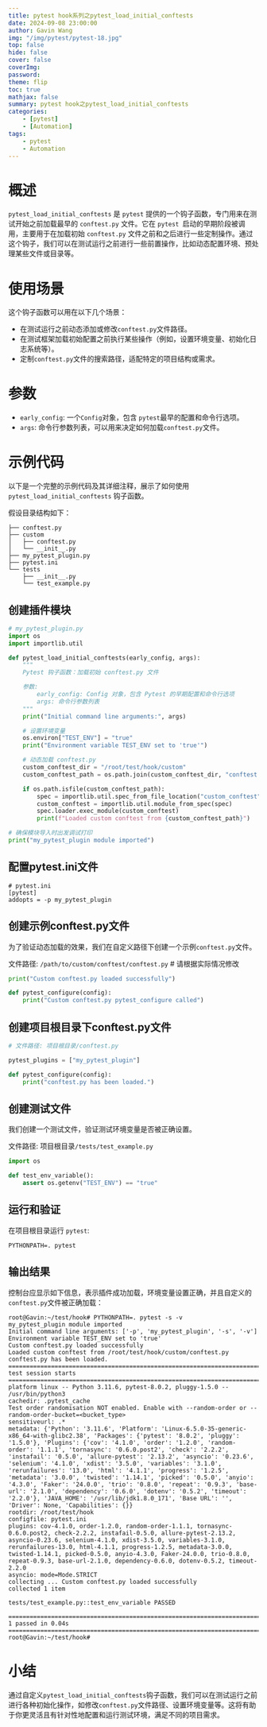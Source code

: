 ```yaml
---
title: pytest hook系列之pytest_load_initial_conftests
date: 2024-09-08 23:00:00
author: Gavin Wang
img: "/img/pytest/pytest-18.jpg"
top: false
hide: false
cover: false
coverImg:
password:
theme: flip
toc: true
mathjax: false
summary: pytest hook之pytest_load_initial_conftests
categories:
    - [pytest]
    - [Automation]
tags:
    - pytest
    - Automation
---
```


# 概述

`pytest_load_initial_conftests` 是 `pytest` 提供的一个钩子函数，专门用来在测试开始之前加载最早的 `conftest.py` 文件。它在 `pytest `启动的早期阶段被调用，主要用于在加载初始 `conftest.py` 文件之前和之后进行一些定制操作。通过这个钩子，我们可以在测试运行之前进行一些前置操作，比如动态配置环境、预处理某些文件或目录等。

# 使用场景

这个钩子函数可以用在以下几个场景：

* 在测试运行之前动态添加或修改`conftest.py`文件路径。
* 在测试框架加载初始配置之前执行某些操作（例如，设置环境变量、初始化日志系统等）。
* 定制`conftest.py`文件的搜索路径，适配特定的项目结构或需求。


# 参数

* `early_config`: 一个`Config`对象，包含 `pytest`最早的配置和命令行选项。
* `args`: 命令行参数列表，可以用来决定如何加载`conftest.py`文件。


# 示例代码

以下是一个完整的示例代码及其详细注释，展示了如何使用 `pytest_load_initial_conftests` 钩子函数。

假设目录结构如下：

```shell
├── conftest.py
├── custom
│   ├── conftest.py
│   └── __init__.py
├── my_pytest_plugin.py
├── pytest.ini
└── tests
    ├── __init__.py
    └── test_example.py
```

## 创建插件模块

```python
# my_pytest_plugin.py
import os
import importlib.util

def pytest_load_initial_conftests(early_config, args):
    """
    Pytest 钩子函数：加载初始 conftest.py 文件

    参数:
        early_config: Config 对象，包含 Pytest 的早期配置和命令行选项
        args: 命令行参数列表
    """
    print("Initial command line arguments:", args)

    # 设置环境变量
    os.environ["TEST_ENV"] = "true"
    print("Environment variable TEST_ENV set to 'true'")

    # 动态加载 conftest.py
    custom_conftest_dir = "/root/test/hook/custom"
    custom_conftest_path = os.path.join(custom_conftest_dir, "conftest.py")

    if os.path.isfile(custom_conftest_path):
        spec = importlib.util.spec_from_file_location("custom_conftest", custom_conftest_path)
        custom_conftest = importlib.util.module_from_spec(spec)
        spec.loader.exec_module(custom_conftest)
        print(f"Loaded custom conftest from {custom_conftest_path}")

# 确保模块导入时出发调试打印
print("my_pytest_plugin module imported")
```

## 配置pytest.ini文件

```shell
# pytest.ini
[pytest]
addopts = -p my_pytest_plugin
```

## 创建示例conftest.py文件

为了验证动态加载的效果，我们在自定义路径下创建一个示例`conftest.py`文件。

文件路径: `/path/to/custom/conftest/conftest.py` #  请根据实际情况修改

```python
print("Custom conftest.py loaded successfully")

def pytest_configure(config):
    print("Custom conftest.py pytest_configure called")
```

## 创建项目根目录下conftest.py文件

```python
# 文件路径: 项目根目录/conftest.py

pytest_plugins = ["my_pytest_plugin"]

def pytest_configure(config):
    print("conftest.py has been loaded.")
```

## 创建测试文件

我们创建一个测试文件，验证测试环境变量是否被正确设置。

文件路径: 项目根目录`/tests/test_example.py`

```python
import os

def test_env_variable():
    assert os.getenv("TEST_ENV") == "true"
```

## 运行和验证

在项目根目录运行 `pytest`:

```shell
PYTHONPATH=. pytest
```

## 输出结果

控制台应显示如下信息，表示插件成功加载，环境变量设置正确，并且自定义的`conftest.py`文件被正确加载：

```shell
root@Gavin:~/test/hook# PYTHONPATH=. pytest -s -v
my_pytest_plugin module imported
Initial command line arguments: ['-p', 'my_pytest_plugin', '-s', '-v']
Environment variable TEST_ENV set to 'true'
Custom conftest.py loaded successfully
Loaded custom conftest from /root/test/hook/custom/conftest.py
conftest.py has been loaded.
================================================================================================================== test session starts ==================================================================================================================
platform linux -- Python 3.11.6, pytest-8.0.2, pluggy-1.5.0 -- /usr/bin/python3
cachedir: .pytest_cache
Test order randomisation NOT enabled. Enable with --random-order or --random-order-bucket=<bucket_type>
sensitiveurl: .*
metadata: {'Python': '3.11.6', 'Platform': 'Linux-6.5.0-35-generic-x86_64-with-glibc2.38', 'Packages': {'pytest': '8.0.2', 'pluggy': '1.5.0'}, 'Plugins': {'cov': '4.1.0', 'order': '1.2.0', 'random-order': '1.1.1', 'tornasync': '0.6.0.post2', 'check': '2.2.2', 'instafail': '0.5.0', 'allure-pytest': '2.13.2', 'asyncio': '0.23.6', 'selenium': '4.1.0', 'xdist': '3.5.0', 'variables': '3.1.0', 'rerunfailures': '13.0', 'html': '4.1.1', 'progress': '1.2.5', 'metadata': '3.0.0', 'twisted': '1.14.1', 'picked': '0.5.0', 'anyio': '4.3.0', 'Faker': '24.0.0', 'trio': '0.8.0', 'repeat': '0.9.3', 'base-url': '2.1.0', 'dependency': '0.6.0', 'dotenv': '0.5.2', 'timeout': '2.2.0'}, 'JAVA_HOME': '/usr/lib/jdk1.8.0_171', 'Base URL': '', 'Driver': None, 'Capabilities': {}}
rootdir: /root/test/hook
configfile: pytest.ini
plugins: cov-4.1.0, order-1.2.0, random-order-1.1.1, tornasync-0.6.0.post2, check-2.2.2, instafail-0.5.0, allure-pytest-2.13.2, asyncio-0.23.6, selenium-4.1.0, xdist-3.5.0, variables-3.1.0, rerunfailures-13.0, html-4.1.1, progress-1.2.5, metadata-3.0.0, twisted-1.14.1, picked-0.5.0, anyio-4.3.0, Faker-24.0.0, trio-0.8.0, repeat-0.9.3, base-url-2.1.0, dependency-0.6.0, dotenv-0.5.2, timeout-2.2.0
asyncio: mode=Mode.STRICT
collecting ... Custom conftest.py loaded successfully
collected 1 item                                                                                                                                                                                                                                        

tests/test_example.py::test_env_variable PASSED

=================================================================================================================== 1 passed in 0.04s ===================================================================================================================
root@Gavin:~/test/hook#
```



# 小结

通过自定义`pytest_load_initial_conftests`钩子函数，我们可以在测试运行之前进行各种初始化操作，如修改`conftest.py`文件路径、设置环境变量等。这将有助于你更灵活且有针对性地配置和运行测试环境，满足不同的项目需求。
